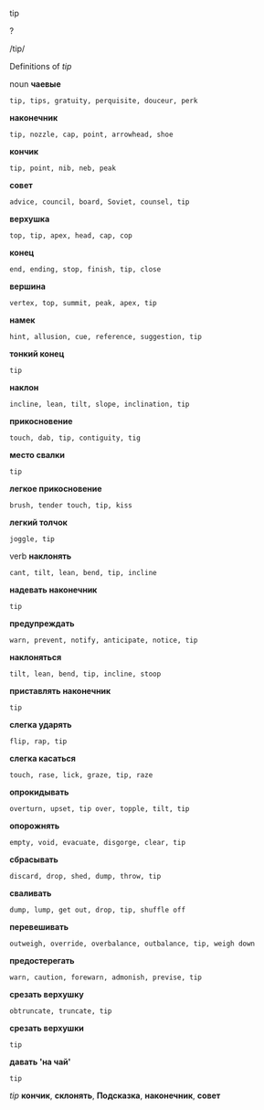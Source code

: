 tip

?

/tip/

Definitions of _tip_

noun
**чаевые**

    tip, tips, gratuity, perquisite, douceur, perk
**наконечник**

    tip, nozzle, cap, point, arrowhead, shoe
**кончик**

    tip, point, nib, neb, peak
**совет**

    advice, council, board, Soviet, counsel, tip
**верхушка**

    top, tip, apex, head, cap, cop
**конец**

    end, ending, stop, finish, tip, close
**вершина**

    vertex, top, summit, peak, apex, tip
**намек**

    hint, allusion, cue, reference, suggestion, tip
**тонкий конец**

    tip
**наклон**

    incline, lean, tilt, slope, inclination, tip
**прикосновение**

    touch, dab, tip, contiguity, tig
**место свалки**

    tip
**легкое прикосновение**

    brush, tender touch, tip, kiss
**легкий толчок**

    joggle, tip

verb
**наклонять**

    cant, tilt, lean, bend, tip, incline
**надевать наконечник**

    tip
**предупреждать**

    warn, prevent, notify, anticipate, notice, tip
**наклоняться**

    tilt, lean, bend, tip, incline, stoop
**приставлять наконечник**

    tip
**слегка ударять**

    flip, rap, tip
**слегка касаться**

    touch, rase, lick, graze, tip, raze
**опрокидывать**

    overturn, upset, tip over, topple, tilt, tip
**опорожнять**

    empty, void, evacuate, disgorge, clear, tip
**сбрасывать**

    discard, drop, shed, dump, throw, tip
**сваливать**

    dump, lump, get out, drop, tip, shuffle off
**перевешивать**

    outweigh, override, overbalance, outbalance, tip, weigh down
**предостерегать**

    warn, caution, forewarn, admonish, previse, tip
**срезать верхушку**

    obtruncate, truncate, tip
**срезать верхушки**

    tip
**давать 'на чай'**

    tip

_tip_
**кончик**, **склонять**, **Подсказка**, **наконечник**, **совет**